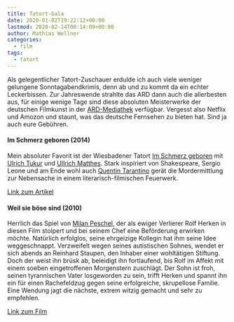 ```yaml
---
title: Tatort-Gala
date: 2020-01-02T19:22:12+00:00
lastmod: 2020-02-14T00:14:09+00:00
author: Mathias Wellner
categories:
  - film
tags:
  - tatort
---
```

Als gelegentlicher Tatort-Zuschauer erdulde ich auch viele weniger gelungene Sonntagabendkrimis, denn ab und zu kommt da ein echter Leckerbissen. Zur Jahreswende strahlte das ARD dann auch die allerbesten aus, für einige wenige Tage sind diese absoluten Meisterwerke der deutschen Filmkunst in der [ARD-Mediathek](https://www.ardmediathek.de/ard/) verfügbar. Vergesst also Netflix und Amozon und staunt, was das deutsche Fernsehen zu bieten hat. Sind ja auch eure Gebühren.
<!--more-->

#### Im Schmerz geboren (2014)

Mein absoluter Favorit ist der Wiesbadener Tatort [Im Schmerz geboren](https://www.daserste.de/unterhaltung/krimi/tatort/sendung/im-schmerz-geboren-100.html) mit [Ulrich Tukur](https://de.wikipedia.org/wiki/Ulrich_Tukur) und [Ullrich Matthes](https://de.wikipedia.org/wiki/Ulrich_Matthes). Stark inspiriert von Shakespeare, Sergio Leone und am Ende wohl auch [Quentin Tarantino](https://de.wikipedia.org/wiki/Quentin_Tarantino) gerät die Mordermittlung zur Nebensache in einem literarisch-filmischen Feuerwerk. 

[Link zum Artikel](https://www.daserste.de/unterhaltung/krimi/tatort/sendung/tatort-wiesbaden-im-schmerz-geboren-102.html)

#### Weil sie böse sind (2010)

Herrlich das Spiel von [Milan Peschel](https://de.wikipedia.org/wiki/Milan_Peschel), der als ewiger Verlierer Rolf Herken in diesen Film stolpert und bei seinem Chef eine Beförderung erwirken möchte. Natürlich erfolglos, seine ehrgeizige Kollegin hat ihm seine Idee weggeschnappt. Verzweifelt wegen seines autistischen Sohnes, wendet er sich abends an Reinhard Staupen, den Inhaber einer wohltätigen Stiftung. Doch der weist ihn brüsk ab, beleidigt ihn fortlaufend, bis Rolf im Affekt mit einem soeben eingetroffenen Morgenstern zuschlägt. Der Sohn ist froh, seinen tyrannischen Vater losgeworden zu sein, trifft Herken und spannt ihn ein für einen Rachefeldzug gegen seine erfolgreiche, skrupellose Familie. Eine Wendung jagt die nächste, extrem witzig gemacht und sehr zu empfehlen.

[Link zum Film](http://www.daserste.de/unterhaltung/krimi/tatort/videos/weil-sie-boese-sind-video-100.html)